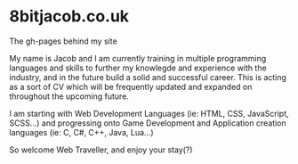 # 8bitjacob.co.uk
The gh-pages behind my site

My name is Jacob and I am currently training in multiple programming languages and skills to further my knowlegde and experience with the industry, and in the future build a solid and successful career. This is acting as a sort of CV which will be frequently updated and expanded on throughout the upcoming future.

I am starting with Web Development Languages (ie: HTML, CSS, JavaScript, SCSS...) and progressing onto Game Development and Application creation languages (ie: C, C#, C++, Java, Lua...)

So welcome Web Traveller, and enjoy your stay(?)